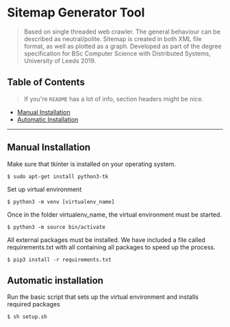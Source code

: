 # Sitemap Generator Tool

> Based on single threaded web crawler. The general behaviour can be described as neutral/polite. Sitemap is created in both XML file format, as well as plotted as a graph. Developed as part of the degree specification for BSc Computer Science with Distributed Systems, University of Leeds 2019.
## Table of Contents 

> If you're `README` has a lot of info, section headers might be nice.

- [Manual Installation](#manual_installation)
- [Automatic Installation](#automatic_installation)



---

## Manual Installation
Make sure that tkinter is installed on your operating system.

```shell
$ sudo apt-get install python3-tk
```

Set up virtual environment

```shell
$ python3 -m venv [virtualenv_name]
```
Once in the folder virtualenv_name, the virtual environment must be started.

```shell
$ python3 -m source bin/activate
```

All external packages must be installed. We have included a file called requirements.txt with
all containing all packages to speed up the process.

```shell
$ pip3 install -r requirements.txt
```

## Automatic installation

Run the basic script that sets up the virtual environment and installs required packages

```shell
$ sh setup.sh
```






